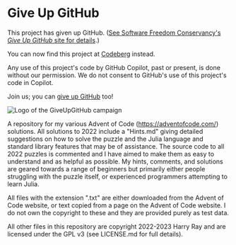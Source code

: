 # Give Up GitHub

This project has given up GitHub.  ([See Software Freedom Conservancy's *Give Up  GitHub* site for details](https://GiveUpGitHub.org).)

You can now find this project at [Codeberg](https://codeberg.org/screw_dog/AoC) instead.

Any use of this project's code by GitHub Copilot, past or present, is done without our permission.  We do not consent to GitHub's use of this project's code in Copilot.

Join us; you can [give up GitHub](https://GiveUpGitHub.org) too!

![Logo of the GiveUpGitHub campaign](https://sfconservancy.org/img/GiveUpGitHub.png)

A repository for my various Advent of Code (https://adventofcode.com/) solutions. All solutions to 2022 include a "Hints.md" giving detailed suggestions on how to solve the puzzle and the Julia language and standard library features that may be of assistance. The source code to all 2022 puzzles is commented and I have aimed to make them as easy to understand and as helpful as possible. My hints, comments, and solutions are geared towards a range of beginners but primarily either people struggling with the puzzle itself, or experienced programmers attempting to learn Julia.

All files with the extension ".txt" are either downloaded from the Advent of Code website, or text copied from a page on the Advent of Code website. I do not own the copyright to these and they are provided purely as test data.

All other files in this repository are copyright 2022-2023 Harry Ray and are licensed under the GPL v3 (see LICENSE.md for full details).
